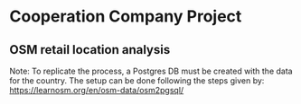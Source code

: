# Cooperation Company Project
## OSM retail location analysis

Note:
To replicate the process, a Postgres DB must be created with the data for the country. The setup can be done following the steps given by: https://learnosm.org/en/osm-data/osm2pgsql/
